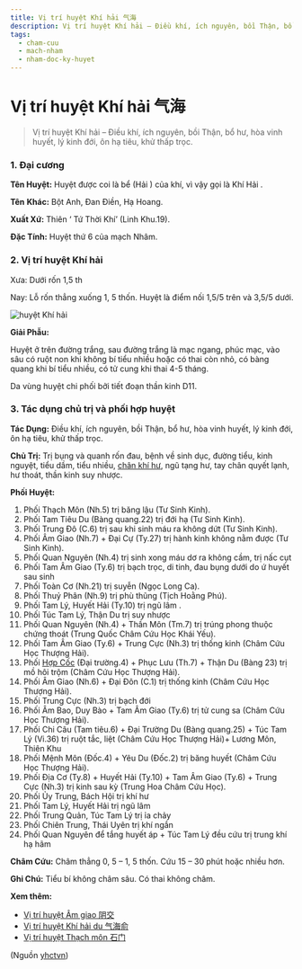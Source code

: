 ```yaml
---
title: Vị trí huyệt Khí hải 气海
description: Vị trí huyệt Khí hải – Điều khí, ích nguyên, bồi Thận, bổ hư, hòa vinh huyết, lý kinh đới, ôn hạ tiêu, khử thấp trọc.
tags:
  - cham-cuu
  - mach-nham
  - nham-doc-ky-huyet
---
```


# Vị trí huyệt Khí hải 气海 

> Vị trí huyệt Khí hải – Điều khí, ích nguyên, bồi Thận, bổ hư, hòa vinh huyết, lý kinh đới, ôn hạ tiêu, khử thấp trọc.

### 1. Đại cương

**Tên Huyệt:** Huyệt được coi là bể (Hải ) của khí, vì vậy gọi là Khí Hải .

**Tên** **Khác:** Bột Anh, Đan Điền, Hạ Hoang.

**Xuất Xứ:** Thiên ‘ Tứ Thời Khí’ (Linh Khu.19).

**Đặc Tính:** Huyệt thứ 6 của mạch Nhâm.

### 2. Vị trí huyệt Khí hải

Xưa: Dưới rốn 1,5 th

Nay: Lỗ rốn thẳng xuống 1, 5 thốn. Huyệt là điểm nối 1,5/5 trên và 3,5/5 dưới.

![huyệt Khí hải](/imgs/yhctvn/huyet-khi-hai.jpg)

**Giải Phẫu:**

Huyệt ở trên đường trắng, sau đường trắng là mạc ngang, phúc mạc, vào sâu có ruột non khi không bí tiểu nhiều hoặc có thai còn nhỏ, có bàng quang khi bí tiểu nhiều, có tử cung khi thai 4-5 tháng.

Da vùng huyệt chi phối bởi tiết đoạn thần kinh D11.

### 3. Tác dụng chủ trị và phối hợp huyệt

**Tác Dụng:** Điều khí, ích nguyên, bồi Thận, bổ hư, hòa vinh huyết, lý kinh đới, ôn hạ tiêu, khử thấp trọc.

**Chủ Trị:** Trị bụng và quanh rốn đau, bệnh về sinh dục, đường tiểu, kinh nguyệt, tiểu dầm, tiểu nhiều, [chân khí hư](/yhctvn/chung-khi-hu-trong-dong-y), ngũ tạng hư, tay chân quyết lạnh, hư thoát, thần kinh suy nhược.

**Phối Huyệt:**

1. Phối Thạch Môn (Nh.5) trị băng lậu (Tư Sinh Kinh).
2. Phối Tam Tiêu Du (Bàng quang.22) trị đới hạ (Tư Sinh Kinh).
3. Phối Trung Đô (C.6) trị sau khi sinh máu ra không dứt (Tư Sinh Kinh).
4. Phối Âm Giao (Nh.7) + Đại Cự (Ty.27) trị hành kinh không nằm được (Tư Sinh Kinh).
5. Phối Quan Nguyên (Nh.4) trị sinh xong máu dơ ra không cầm, trị nấc cụt
6. Phối Tam Âm Giao (Ty.6) trị bạch trọc, di tinh, đau bụng dưới do ứ huyết sau sinh
7. Phối Toàn Cơ (Nh.21) trị suyễn (Ngọc Long Ca).
8. Phối Thuỷ Phân (Nh.9) trị phù thũng (Tịch Hoằng Phú).
9. Phối Tam Lý, Huyết Hải (Ty.10) trị ngũ lâm .
10. Phối Túc Tam Lý, Thận Du trị suy nhược
11. Phối Quan Nguyên (Nh.4) + Thần Môn (Tm.7) trị trúng phong thuộc chứng thoát (Trung Quốc Châm Cứu Học Khái Yếu).
12. Phối Tam Âm Giao (Ty.6) + Trung Cực (Nh.3) trị thống kinh (Châm Cứu Học Thượng Hải).
13. Phối [Hợp Cốc](/yhctvn/huyet-hop-coc-%e5%90%88-%e8%b0%b7) (Đại trường.4) + Phục Lưu (Th.7) + Thận Du (Bàng 23) trị mồ hôi trộm (Châm Cứu Học Thượng Hải).
14. Phối Âm Giao (Nh.6) + Đại Đôn (C.1) trị thống kinh (Châm Cứu Học Thượng Hải).
15. Phối Trung Cực (Nh.3) trị bạch đới
16. Phối Âm Bao, Duy Bào + Tam Âm Giao (Ty.6) trị tử cung sa (Châm Cứu Học Thượng Hải).
17. Phối Chi Câu (Tam tiêu.6) + Đại Trường Du (Bàng quang.25) + Túc Tam Lý (Vi.36) trị ruột tắc, liệt (Châm Cứu Học Thượng Hải)+ Lương Môn, Thiên Khu
18. Phối Mệnh Môn (Đốc.4) + Yêu Du (Đốc.2) trị băng huyết (Châm Cứu Học Thượng Hải).
19. Phối Địa Cơ (Ty.8) + Huyết Hải (Ty.10) + Tam Âm Giao (Ty.6) + Trung Cực (Nh.3) trị kinh sau kỳ (Trung Hoa Châm Cứu Học).
20. Phối Ủy Trung, Bách Hội trị khí hư
21. Phối Tam Lý, Huyết Hải trị ngũ lâm
22. Phối Trung Quản, Túc Tam Lý trị ỉa chảy
23. Phối Chiên Trung, Thái Uyên trị khí ngắn
24. Phối Quan Nguyên để tắng huyết áp + Túc Tam Lý đều cứu trị trung khí hạ hãm

**Châm Cứu:** Châm thẳng 0, 5 – 1, 5 thốn. Cứu 15 – 30 phút hoặc nhiều hơn.

**Ghi Chú:** Tiểu bí không châm sâu. Có thai không châm.

**Xem thêm:**

* [Vị trí huyệt Âm giao 阴交](/yhctvn/vi-tri-huyet-am-giao-%e9%98%b4%e4%ba%a4)
* [Vị trí huyệt Khí hải du 气海俞](/yhctvn/vi-tri-huyet-khi-hai-du-%e6%b0%94%e6%b5%b7%e4%bf%9e)
* [Vị trí huyệt Thạch môn 石门](/yhctvn/vi-tri-huyet-thach-mon-%e7%9f%b3%e9%97%a8)

(Nguồn <a href="https://yhctvn.com/vi-tri-huyet-khi-hai-气海/" target="_blank">yhctvn</a>)
